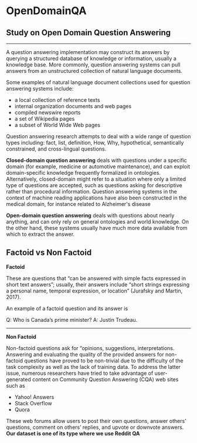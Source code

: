 # OpenDomainQA

## Study on Open Domain Question Answering
***
A question answering implementation may construct its answers by querying a structured database of knowledge or information, usually a knowledge base. More commonly, question answering systems can pull answers from an unstructured collection of natural language documents.

Some examples of natural language document collections used for question answering systems include:

- a local collection of reference texts
- internal organization documents and web pages
- compiled newswire reports
- a set of Wikipedia pages
- a subset of World Wide Web pages

Question answering research attempts to deal with a wide range of question types including: fact, list, definition, How, Why, hypothetical, semantically constrained, and cross-lingual questions.

__Closed-domain question answering__ deals with questions under a specific domain (for example, medicine or automotive maintenance), and can exploit domain-specific knowledge frequently formalized in ontologies. Alternatively, closed-domain might refer to a situation where only a limited type of questions are accepted, such as questions asking for descriptive rather than procedural information. Question answering systems in the context of machine reading applications have also been constructed in the medical domain, for instance related to Alzheimer's disease

__Open-domain question answering__ deals with questions about nearly anything, and can only rely on general ontologies and world knowledge. On the other hand, these systems usually have much more data available from which to extract the answer.

## Factoid vs Non Factoid

__Factoid__

These are questions that “can be answered with simple facts expressed in short text answers”; usually, their answers include “short strings expressing a personal name, temporal expression, or location” (Jurafsky and Martin, 2017). 

An example of a factoid question and its answer is

Q: Who is Canada’s prime minister?
A: Justin Trudeau.

***

__Non Factoid__

Non-factoid questions ask for “opinions, suggestions, interpretations. Answering and evaluating the quality of the provided answers for non-factoid questions have proved to be non-trivial due to the difficulty of the task complexity as well as the lack of training data. To address the latter issue, numerous researchers have tried to take advantage of
user-generated content on Community Question Answering (CQA) web sites such as 
- Yahoo! Answers
- Stack Overflow
- Quora

These web forums allow users to post their own questions, answer others’ questions, comment on others’ replies, and upvote or downvote answers. __Our dataset is one of its type where we use Reddit QA__
